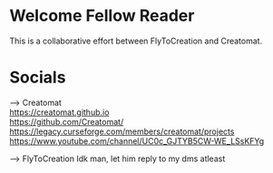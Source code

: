 # Welcome Fellow Reader

This is a collaborative effort between FlyToCreation and Creatomat.

# Socials
--> Creatomat <br />
  https://creatomat.github.io <br />
  https://github.com/Creatomat/ <br />
  https://legacy.curseforge.com/members/creatomat/projects <br />
  https://www.youtube.com/channel/UC0c_GJTYB5CW-WE_LSsKFYg <br />

--> FlyToCreation
Idk man, let him reply to my dms atleast
